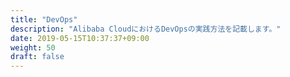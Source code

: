 ```yaml
---
title: "DevOps"
description: "Alibaba CloudにおけるDevOpsの実践方法を記載します。"
date: 2019-05-15T10:37:37+09:00
weight: 50
draft: false
---
```

<!-- descriptionがコンテンツの前に表示されます -->

<!-- コンテンツを書くときはこの下に記載ください -->



<!-- 配下タイトル一覧がコンテンツの後に表示されます -->